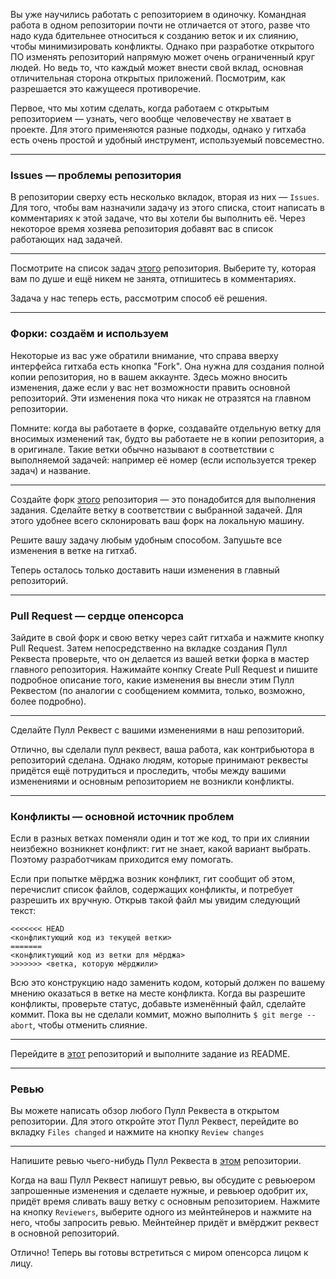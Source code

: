 Вы уже научились работать с репозиторием в одиночку. Командная работа в одном репозитории почти не отличается от этого, разве что надо куда бдительнее относиться к созданию веток и их слиянию, чтобы минимизировать конфликты. Однако при разработке открытого ПО изменять репозиторий напрямую может очень ограниченный круг людей. Но ведь то, что каждый может внести свой вклад, основная отличительная сторона открытых приложений. Посмотрим, как разрешается это кажущееся противоречие.

Первое, что мы хотим сделать, когда работаем с открытым репозиторием — узнать, чего вообще человечеству не хватает в проекте. Для этого применяются разные подходы, однако у гитхаба есть очень простой и удобный инструмент, используемый повсеместно.

---

### Issues — проблемы репозитория
В репозитории сверху есть несколько вкладок, вторая из них — `Issues`. Для того, чтобы вам назначили задачу из этого списка, стоит написать в комментариях к этой задаче, что вы хотели бы выполнить её. Через некоторое время хозяева репозитория добавят вас в список работающих над задачей.

---

Посмотрите на список задач [этого](https://github.com/Tetrergeru/mmcs-wiki) репозитория. Выберите ту, которая вам по душе и ещё никем не занята, отпишитесь в комментариях.

Задача у нас теперь есть, рассмотрим способ её решения.

---

### Форки: создаём и используем
Некоторые из вас уже обратили внимание, что справа вверху интерфейса гитхаба есть кнопка "Fork". Она нужна для создания полной копии репозитория, но в вашем аккаунте. Здесь можно вносить изменения, даже если у вас нет возможности править основной репозиторий. Эти изменения пока что никак не отразятся на главном репозитории.

Помните: когда вы работаете в форке, создавайте отдельную ветку для вносимых изменений так, будто вы работаете не в копии репозитория, а в оригинале. Такие ветки обычно называют в соответствии с выполняемой задачей: например её номер (если используется трекер задач) и название.

---

Создайте форк [этого](https://github.com/Tetrergeru/mmcs-wiki) репозитория — это понадобится для выполнения задания. Сделайте ветку в соответствии с выбранной задачей. Для этого удобнее всего склонировать ваш форк на локальную машину.

Решите вашу задачу любым удобным способом. Запушьте все изменения в ветке на гитхаб.

Теперь осталось только доставить наши изменения в главный репозиторий.

---

### Pull Request — сердце опенсорса
Зайдите в свой форк и свою ветку через сайт гитхаба и нажмите кнопку Pull Request. Затем непосредственно на вкладке создания Пулл Реквеста проверьте, что он делается из вашей ветки форка в мастер главного репозитория. Нажимайте конпку Create Pull Request и пишите подробное описание того, какие изменения вы внесли этим Пулл Реквестом (по аналогии с сообщением коммита, только, возможно, более подробно).

---

Сделайте Пулл Реквест с вашими изменениями в наш репозиторий.

Отлично, вы сделали пулл реквест, ваша работа, как контрибьютора в репозиторий сделана. Однако людям, которые принимают реквесты придётся ещё потрудиться и проследить, чтобы между вашими изменениями и основным репозиторием не возникли конфликты.

---

### Конфликты — основной источник проблем
Если в разных ветках поменяли один и тот же код, то при их слиянии неизбежно возникнет конфликт: гит не знает, какой вариант выбрать. Поэтому разработчикам приходится ему помогать.

Если при попытке мёрджа возник конфликт, гит сообщит об этом, перечислит список файлов, содержащих конфликты, и потребует разрешить их вручную. Открыв такой файл мы увидим следующий текст:
```
<<<<<<< HEAD
<конфликтующий код из текущей ветки>
=======
<конфликтующий код из ветки для мёрджа>
>>>>>>> <ветка, которую мёрджили>
```
Всю это конструкцию надо заменить кодом, который должен по вашему мнению оказаться в ветке на месте конфликта. Когда вы разрешите конфликты, проверьте статус, добавьте изменённый файл, сделайте коммит. Пока вы не сделали коммит, можно выполнить `$ git merge --abort`, чтобы отменить слияние.

---

Перейдите в [этот](https://github.com/Tetrergeru/git-test) репозиторий и выполните задание из README.

---

### Ревью
Вы можете написать обзор любого Пулл Реквеста в открытом репозитории. Для этого откройте этот Пулл Реквест, перейдите во вкладку `Files changed` и нажмите на кнопку `Review changes`

---

Напишите ревью чьего-нибудь Пулл Реквеста в [этом](https://github.com/Tetrergeru/mmcs-wiki) репозитории. 

Когда на ваш Пулл Реквест напишут ревью, вы обсудите с ревьюером запрошенные изменения и сделаете нужные, и ревьюер одобрит их, придёт время сливать вашу ветку с основным репозиторием. Нажмите на кнопку `Reviewers`, выберите одного из мейнтейнеров и нажмите на него, чтобы запросить ревью. Мейнтейнер придёт и вмёрджит реквест в основной репозиторий.

Отлично! Теперь вы готовы встретиться с миром опенсорса лицом к лицу.
